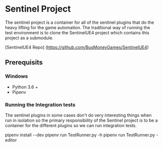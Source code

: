 # Sentinel Project # 
The sentinel project is a container for all of the sentinel plugins that do the heavy lifting for the game automation. The traditional way of running the test environment is to clone the SentinelUE4 project which contains this project as a submodule.

[SentinelUE4 Repo] (https://github.com/BusMoneyGames/SentinelUE4)

## Prerequisits ##
### Windows ###
- Python 3.6 + 
- Pipenv

### Running the Integration tests ###

The sentinel plugins in some cases don't do very interesting things when run in isolation so the primary responsibility of the Sentinel project is to be a container for the different plugins so we can run integration tests.

pipenv install --dev 
pipenv run TestRunner.py -h
pipenv run TestRunner.py -editor

